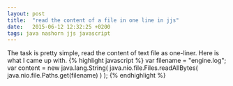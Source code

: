 ```yaml
---
layout: post
title:  "read the content of a file in one line in jjs"
date:   2015-06-12 12:32:25 +0200
tags: java nashorn jjs javascript
---
```

The task is pretty simple, read the content of text file as one-liner. Here is what I came up with.
{% highlight javascript %}
var filename = "engine.log";
var content = new java.lang.String(
                    java.nio.file.Files.readAllBytes(
                      java.nio.file.Paths.get(filename)
                    )
                  );
{% endhighlight %}
